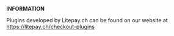**INFORMATION**

Plugins developed by Litepay.ch can be found on our website at https://litepay.ch/checkout-plugins
